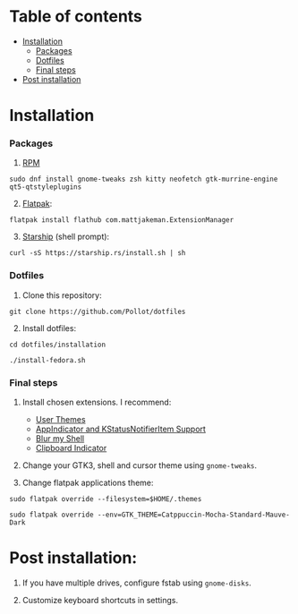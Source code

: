 # Table of contents
- [Installation](#installation)
    - [Packages](#packages)
    - [Dotfiles](#dotfiles)
    - [Final steps](#final-steps)
- [Post installation](#post-installation)

# Installation

### Packages
1. [RPM](https://packages.fedoraproject.org/)
```
sudo dnf install gnome-tweaks zsh kitty neofetch gtk-murrine-engine qt5-qtstyleplugins
```

2. [Flatpak](https://flatpak.org/):
```
flatpak install flathub com.mattjakeman.ExtensionManager
```

3. [Starship](https://starship.rs/) (shell prompt):
```
curl -sS https://starship.rs/install.sh | sh
```

### Dotfiles
1. Clone this repository:
```
git clone https://github.com/Pollot/dotfiles
```

2. Install dotfiles:
```
cd dotfiles/installation

./install-fedora.sh
```

### Final steps
1. Install chosen extensions. I recommend:
    - [User Themes](https://extensions.gnome.org/extension/19/user-themes/)
    - [AppIndicator and KStatusNotifierItem Support](https://extensions.gnome.org/extension/615/appindicator-support/)
    - [Blur my Shell](https://extensions.gnome.org/extension/3193/blur-my-shell/)
    - [Clipboard Indicator](https://extensions.gnome.org/extension/779/clipboard-indicator/)
 
2. Change your GTK3, shell and cursor theme using ```gnome-tweaks```.

3. Change flatpak applications theme:
```
sudo flatpak override --filesystem=$HOME/.themes

sudo flatpak override --env=GTK_THEME=Catppuccin-Mocha-Standard-Mauve-Dark
```

# Post installation:

1. If you have multiple drives, configure fstab using ```gnome-disks```.

2. Customize keyboard shortcuts in settings.
